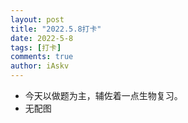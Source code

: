 ```yaml
--- 
layout: post 
title: "2022.5.8打卡" 
date: 2022-5-8
tags: [打卡] 
comments: true 
author: iAskv
--- 
```


- 今天以做题为主，辅佐着一点生物复习。
- 无配图
